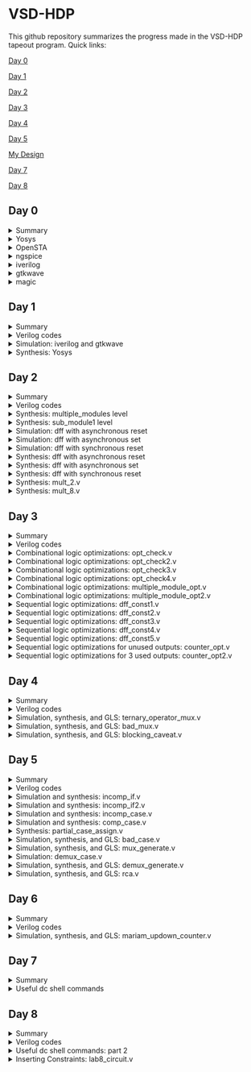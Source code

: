 
# VSD-HDP

This github repository summarizes the progress made in the VSD-HDP tapeout program. Quick links:

[Day 0](#day-0)

[Day 1](#day-1)

[Day 2](#day-2)

[Day 3](#day-3)

[Day 4](#day-4)

[Day 5](#day-5)

[My Design](#day-6)

[Day 7](#day-7)

[Day 8](#day-8)

## Day 0

<details>
 <summary> Summary </summary>
	
I installed the needed tools.

</details>	
	
 <details>
 <summary> Yosys </summary>


 I installed Yosys using the following commands:
```bash
git clone https://github.com/YosysHQ/yosys.git
cd yosys-master 
sudo apt install make 
sudo apt-get install build-essential clang bison flex \
    libreadline-dev gawk tcl-dev libffi-dev git \
    graphviz xdot pkg-config python3 libboost-system-dev \
    libboost-python-dev libboost-filesystem-dev zlib1g-dev
make 
sudo make install
```
Below is the screenshot showing sucessful installation:

<img width="642" alt="yosys-installation" src="https://user-images.githubusercontent.com/49097440/236971441-0680e294-0229-41a8-84b8-9a81c173f667.png">


Below is the screenshot showing sucessful launch:

<img width="568" alt="yosys" src="https://user-images.githubusercontent.com/49097440/236971495-4115ae24-e7e0-460a-81ce-86b5adcb4a15.png">

</details>
 <details>
 <summary> OpenSTA </summary>


 I installed and built OpenSTA (including the needed packages) using the following commands:
 ```bash
sudo apt-get install cmake clang gcctcl swig bison flex
git clone https://github.com/The-OpenROAD-Project/OpenSTA.git
cd OpenSTA
mkdir build
cd build
cmake ..
make
```
Below is the screenshot showing sucessful installation:

<img width="644" alt="OpenSTA-installation" src="https://user-images.githubusercontent.com/49097440/236971562-dfd752d0-d04d-47c2-abb9-753fecebe0de.png">


Below is the screenshot showing sucessful launch:

<img width="570" alt="OpenُSTA" src="https://user-images.githubusercontent.com/49097440/236971590-b2fac0d1-bfd1-43fb-a3d4-9fc2febeb414.png">

</details>
 <details>
 <summary> ngspice </summary>


 I downloaded the tarball from https://sourceforge.net/projects/ngspice/files/ to a local directory and unpacked it using the following commands:
 ```bash
tar -zxvf ngspice-37.tar.gz
cd ngspice-37
mkdir release
cd release
../configure  --with-x --with-readline=yes --disable-debug
make
sudo make install
 ```
Below is the screenshot showing sucessful installation:

<img width="641" alt="ngspice-installation" src="https://user-images.githubusercontent.com/49097440/236971614-fe6ebc3a-8ea2-4526-92b5-4b22747a0853.png">


Below is the screenshot showing sucessful launch:

<img width="573" alt="ngspice" src="https://user-images.githubusercontent.com/49097440/236971646-05bd8b13-6166-4fec-ae35-cd5ded8d4741.png">

</details>
 <details>
 <summary> iverilog </summary>


 I installed iverilog using the following command:
  ```bash
sudo apt-get install iverilog
 ```
 Below is the screenshot showing sucessful installation:

<img width="568" alt="iverilog-installation" src="https://user-images.githubusercontent.com/49097440/236971696-39580165-f629-4404-bef8-45ebfbedcdcd.png">


 Below is the screenshot showing sucessful launch:
 
 <img width="560" alt="iverilog" src="https://user-images.githubusercontent.com/49097440/236971782-a5ae1815-7ca0-4514-8b9c-6464b012b5c7.png">

</details>
 <details>
 <summary> gtkwave </summary>


 I installed gtkwave using the following command:
  ```bash
sudo apt-get install gtkwave
 ```
 Below is the screenshot showing sucessful installation:

<img width="568" alt="gtkwave-installation" src="https://user-images.githubusercontent.com/49097440/236971803-bae61afb-35d0-4548-84f8-a687f552500c.png">


Below is the screenshot showing sucessful launch:

<img width="572" alt="gtkwave" src="https://user-images.githubusercontent.com/49097440/236971818-0c6906c4-2839-4913-8d1e-fc173c5d9251.png">

</details>
 <details>
 <summary> magic </summary>


 I installed magic using the following commands:
  ```bash
sudo apt-get install m4
sudo apt-get install tcsh
sudo apt-get install csh
sudo apt-get install libx11-dev
sudo apt-get install tcl-dev tk-dev
sudo apt-get install libcairo2-dev
sudo apt-get install mesa-common-dev libglu1-mesa-dev
sudo apt-get install libncurses-dev
 ```
 Below is the screenshot showing sucessful installation:
 
 <img width="570" alt="magic-installation" src="https://user-images.githubusercontent.com/49097440/236971835-1479cd26-709f-4f1d-9fd2-a389727ad995.png">


Below is the screenshot showing sucessful launch:

<img width="635" alt="magic" src="https://user-images.githubusercontent.com/49097440/236971851-c1ac2fc1-8aa0-4f26-aa4a-ef053c7b47cb.png">
</details>

## Day 1

<details>
 <summary> Summary </summary>

This section shows how I simulated and synthesized a 2x1 mux using iverilog and yosys respectively. iverilog generates from the RTL design and its testbench a value changing dump file (vcd). gtkwave is the tool used to plot the simulation results of the design. Yosys is a tool which synthesizes RTL designs into a netlist. It is also used to test the synthesized netlist when we provide it with a testbench.

</details>	
	
<details>
 <summary> Verilog codes </summary>
The verilog codes of the 2x1 mux (good_mux.v) and its testbench (tb_good_mux.v) are taken from https://github.com/kunalg123/sky130RTLDesignAndSynthesisWorkshop.git

</details>

 <details>
 <summary> Simulation: iverilog and gtkwave </summary>
 
 I used the following commands to simulate and view the plots of the RTL design:
	
 ```bash
 iverilog <name verilog: good_mux.v> <name testbench: tb_good_mux.v>
 ./a.out
 gtkwave tb_good_mux.vcd
 ```
	
 Below is the screenshot of the gtkwave plots:
	
 <img width="639" alt="Screen Shot 2023-05-09 at 9 21 02 PM" src="https://github.com/mariamrakka/vsd-hdp/assets/49097440/2c757bfc-b8ca-41f0-b18d-e976dd02552c">

 </details>

<details>
 <summary> Synthesis: Yosys </summary>
	
 In the directory of the verilog files, I used the following commands to synthesize and view the synthesized deisgn:
	
 ```bash
yosys> read_liberty -lib <path to lib file>
yosys> read_verilog <path to verilog file>
yosys> synth -top <top_module_name>
yosys> abc -liberty <path to lib file>
yosys> show
 ```
 Below is the screenshot of the synthesized design:
	
	
 <img width="504" alt="Screen Shot 2023-05-09 at 9 56 15 PM" src="https://github.com/mariamrakka/vsd-hdp/assets/49097440/f67d773d-6cc0-435d-bb95-ce62be7e8525">

	
 I used the following commands to generate the netlist:
 ```bash
 yosys> write_verilog <file_name_netlist.v>
 yosys> write_verilog -noattr <file_name_netlist.v>
 ```
 
 Below is the screenshot of the generated netlist:
 
 <img width="636" alt="Screen Shot 2023-05-09 at 10 04 07 PM" src="https://github.com/mariamrakka/vsd-hdp/assets/49097440/57513c10-1c2f-4ae8-9a34-535d5f9d3e18">
 
 </details>
	
## Day 2

<details>
 <summary> Summary </summary>

I first synthesized a multiple module (made of two submodules) at the multiple module level (both in hierarchical and flattened forms) then at the submodule level. Synthesis at the submodule level is important for two reasons: 1-) when we have multiple instances of same module (we synthesize once and replicate this netlist multiple times and stitch together the replicas to get the multiple module netlist, and 2-) when we want to divide and conquer (in massive designs) so that the tool can generate a portion by portion of the overall netlist and then we can stitch together the netlist portions to get the multiple module netlist.
After that, I sumulated the different flop designs using iverilog and gtkwave, then synthesized the designs.
Finally, I synthesized 2 designs that were special; their synthesis used optimizations.

</details>	
	
<details>
 <summary> Verilog codes </summary>
The verilog codes of the multiple module (multiple_modules.v), the D-flipflop with asynchronous reset (dff_asyncres.v), the D-flipflop with asynchronous set (dff_async_set.v), the D-flipflop with synchronous reset (dff_syncres.v), their respective testbenches (tb_*), mult_2.v and mult_8.v are taken from https://github.com/kunalg123/sky130RTLDesignAndSynthesisWorkshop.git

</details>
	
<details>
 <summary> Synthesis: multiple_modules level </summary>
		
I used the following commands to synthesize and view the design of the hierarchical multiple module:
		
```bash		
yosys> read_liberty -lib <path to sky130_fd_sc_hd__tt_025C_1v80.lib>
yosys> read_verilog <name of verilog file: multiple_modules.v>
yosys> synth -top <name: multiple_modules>
yosys> abc -liberty <path to sky130_fd_sc_hd__tt_025C_1v80.lib>
yosys> show <name: multiple_modules>
yosys> write_verilog -noattr <name: multiple_modules_hier.v>
```
Below is the screenshot of the generated hierarchical design:
		
<img width="530" alt="hier" src="https://github.com/mariamrakka/vsd-hdp/assets/49097440/4844a043-c175-4de0-b1b7-e3e06a99017a">
	
Below is the screenshot of the generated hierarchical netlist:
		
<img width="645" alt="hiernetlist" src="https://github.com/mariamrakka/vsd-hdp/assets/49097440/bfc43804-7293-48e3-b588-cfadf39bda76">

I used the following additional commands to synthesize and view the design of the flattened multiple module:
		
```bash
yosys> flatten
yosys> write_verilog -noattr <name: multiple_modules_flat.v>
```	
Below is the screenshot of the generated flattened design:
		
<img width="574" alt="flatten" src="https://github.com/mariamrakka/vsd-hdp/assets/49097440/b5b4d527-fa39-46a3-9ae5-8c3b70ebae83">

Below is the screenshot of the generated flattened netlist:
		
<img width="645" alt="flattennetlist" src="https://github.com/mariamrakka/vsd-hdp/assets/49097440/461ed9dc-6c37-4c41-888a-f7c5e84b1442">

</details>
<details>
 <summary> Synthesis: sub_module1 level </summary>
		
I used the following commands to view the synthesized design of the submodule:
		
```bash		
yosys> read_liberty -lib <path to sky130_fd_sc_hd__tt_025C_1v80.lib>
yosys> read_verilog <name of verilog file: multiple_modules.v>
yosys> synth -top <name: sub_module1>
yosys> abc -liberty <path to sky130_fd_sc_hd__tt_025C_1v80.lib>
yosys> show <name: sub_module1>
```
	
Below is the screenshot of the generated design:
		
<img width="418" alt="synth_submodule1" src="https://github.com/mariamrakka/vsd-hdp/assets/49097440/2be34dc4-2bab-496e-8683-8d2bb1f90ed2">
		
</details>
<details>
<summary> Simulation: dff with asynchronous reset </summary>

I used the following commands to simulate the RTL design of the dff with asynchronous reset:
	
```bash	
iverilog <name verilog: dff_asyncres.v> <name testbench: tb_dff_asyncres.v>
./a.out
gtkwave <name vcd file: tb_dff_asyncres.vcd>
```	
	
Below is the screenshot of the simulation:
	
<img width="466" alt="asyncres" src="https://github.com/mariamrakka/vsd-hdp/assets/49097440/9ac7b0c9-a88f-459e-8b86-7613d645ef6a">
	
</details>
<details>
<summary> Simulation: dff with asynchronous set </summary>
I used the following commands to simulate the RTL design of the dff with asynchronous set:
	
```bash	
iverilog <name verilog: dff_async_set.v> <name testbench: tb_dff_async_set.v>
./a.out
gtkwave <name vcd file: tb_dff_async_set.vcd>
```
	
Below is the screenshot of the simulation:
	
<img width="489" alt="asyncset" src="https://github.com/mariamrakka/vsd-hdp/assets/49097440/ebfebce2-d568-48dc-ac00-5d66fe78ff5e">

</details>
<details>
<summary> Simulation: dff with synchronous reset </summary>
	
I used the following commands to simulate the RTL design of the dff with synchronous reset:
	
```bash	
iverilog <name verilog: dff_syncres.v> <name testbench: tb_dff_syncres.v>
./a.out
gtkwave <name vcd file: tb_dff_syncres.vcd>
```	
	
Below is the screenshot of the simulation:
	
<img width="476" alt="syncres" src="https://github.com/mariamrakka/vsd-hdp/assets/49097440/6d20f785-a07f-4eae-801d-f7dac19159b6">

</details>
<details>
 <summary> Synthesis: dff with asynchronous reset </summary>

I used the following commands to synthesize the design:
```bash
yosys> read_liberty -lib <path to sky130_fd_sc_hd__tt_025C_1v80.lib>
yosys> read_verilog <name of verilog file: dff_asyncres.v>
yosys> synth -top <name: dff_asyncres>
yosys> dfflibmap -liberty <path to sky130_fd_sc_hd__tt_025C_1v80.lib>
yosys> abc -liberty <path to sky130_fd_sc_hd__tt_025C_1v80.lib>
yosys> show <name: dff_asyncres>
```
Below is the screenshot of the synthesized design:
	
<img width="415" alt="asyncressynth" src="https://github.com/mariamrakka/vsd-hdp/assets/49097440/420f2db1-3c7c-44d8-98ed-be6e9ef6bc7e">
	
</details>
<details>
 <summary> Synthesis: dff with asynchronous set </summary>

I used the following commands to synthesize the design:
	
```bash
yosys> read_liberty -lib <path to sky130_fd_sc_hd__tt_025C_1v80.lib>
yosys> read_verilog <name of verilog file: dff_async_set.v>
yosys> synth -top <name: dff_async_set>
yosys> dfflibmap -liberty <path to sky130_fd_sc_hd__tt_025C_1v80.lib>
yosys> abc -liberty <path to sky130_fd_sc_hd__tt_025C_1v80.lib>
yosys> show <name: dff_async_set>
```
Below is the screenshot of the synthesized design:
	
<img width="415" alt="asyncsetsynth" src="https://github.com/mariamrakka/vsd-hdp/assets/49097440/bdb9efd8-3f3b-4048-81e0-7996107f5a31">
	
</details>
<details>
 <summary> Synthesis: dff with synchronous reset </summary>
	
I used the following commands to synthesize the design:
```bash
yosys> read_liberty -lib <path to sky130_fd_sc_hd__tt_025C_1v80.lib>
yosys> read_verilog <name of verilog file: dff_syncres.v>
yosys> synth -top <name: dff_syncres>
yosys> dfflibmap -liberty <path to sky130_fd_sc_hd__tt_025C_1v80.lib>
yosys> abc -liberty <path to sky130_fd_sc_hd__tt_025C_1v80.lib>
yosys> show <name: dff_syncres>
```
Below is the screenshot of the synthesized design:
	
<img width="418" alt="syncressynth" src="https://github.com/mariamrakka/vsd-hdp/assets/49097440/805a803c-c7d5-4049-9107-28852c15a4e7">

</details>
<details>
 <summary> Synthesis: mult_2.v </summary>
	
I used the following commands to synthesize and view the design:
	
```bash
yosys> read_liberty -lib <path to sky130_fd_sc_hd__tt_025C_1v80.lib>
yosys> read_verilog <name of verilog file: mult_2.v>
yosys> synth -top <name: mul2>
yosys> abc -liberty <path to sky130_fd_sc_hd__tt_025C_1v80.lib>
yosys> show <name: mul2>
yosys> write_verilog -noattr <name: mul2_net.v>
```
	
Below is the screenshot of the synthesized design, note that no hardware was used (no cells are synthesised) as multiplying a 3-bit input by a power of two is equivalent to shifting for output:
	
<img width="453" alt="mul2" src="https://github.com/mariamrakka/vsd-hdp/assets/49097440/63af05e1-945d-4a24-862c-f97fbcd45922">
	
Below is the screenshot of the netlist:
	
<img width="636" alt="mul2_net" src="https://github.com/mariamrakka/vsd-hdp/assets/49097440/cd6ffe25-388b-48d4-a133-20758c730e58">
	

</details>
<details>
 <summary> Synthesis: mult_8.v </summary>
	
I used the following commands to synthesize and view the design:
	
```bash
yosys> read_liberty -lib <path to sky130_fd_sc_hd__tt_025C_1v80.lib>
yosys> read_verilog <name of verilog file: mult_8.v>
yosys> synth -top <name: mult8>
yosys> abc -liberty <path to sky130_fd_sc_hd__tt_025C_1v80.lib>
yosys> show <name: mult8>
yosys> write_verilog -noattr <name: mult8_net.v>
```
	
Below is the screenshot of the synthesized design, note that no hardware was used (no cells are synthesised) as multiplying a 3-bit input (special case) by a nine is equivalent to replicating the input twice for output:
	
<img width="414" alt="mult8" src="https://github.com/mariamrakka/vsd-hdp/assets/49097440/ea3937da-6fe9-45b6-a90d-1af514d175ec">
	
Below is the screenshot of the netlist:
	
<img width="645" alt="mult8_net" src="https://github.com/mariamrakka/vsd-hdp/assets/49097440/9aec2099-3427-4b6f-9d6a-694f846d69bf">


</details>
	
## Day 3
	
<details>
 <summary> Summary </summary>

I have synthesized designs with optimizations. Combinational logic optimizations include 1-) constant propagation (when the combination is just propagating a constant) and 2-) boolean logic optimization (when boolean rules are used to simplify the expression). Sequential logic optimizations include 1-) sequential constant propagation (when constant is propagated with clock involved), 2-) state optimization (when unused states are optimized), 3-) retiming (when logic is split to decrease timing of the different logic portions and increase frequency), and 4-) sequential logic cloning (when physical aware synthesis is done to optimize the floop plan)

</details>	
	
<details>
 <summary> Verilog codes </summary>

The verilog codes used (opt_*, dff_const*, tb_dff_const*, and counter_opt*) are taken from https://github.com/kunalg123/sky130RTLDesignAndSynthesisWorkshop.git

</details>
	
<details>
 <summary> Combinational logic optimizations: opt_check.v </summary>
I used the below commands to view the synthesized design of opt_check.v with optimizations:
	
```bash
yosys> read_liberty -lib <path to sky130_fd_sc_hd__tt_025C_1v80.lib>
yosys> read_verilog <name of verilog file: opt_check.v>
yosys> synth -top <name: opt_check>
yosys> opt_clean -purge
yosys> abc -liberty <path to sky130_fd_sc_hd__tt_025C_1v80.lib>
yosys> show
```
	
Below is the screenshot of the obtained optimized design, as we can see a 2-input and gate is realized as was expected when optimizations are applied:
	
<img width="676" alt="opt_check" src="https://github.com/mariamrakka/vsd-hdp/assets/49097440/24e58532-806f-4ddb-bd6f-67496c516633">

</details>
	
<details>
 <summary> Combinational logic optimizations: opt_check2.v </summary>
	I used the below commands to view the synthesized design of opt_check2.v with optimizations:
	
```bash
yosys> read_liberty -lib <path to sky130_fd_sc_hd__tt_025C_1v80.lib>
yosys> read_verilog <name of verilog file: opt_check2.v>
yosys> synth -top <name: opt_check2>
yosys> opt_clean -purge
yosys> abc -liberty <path to sky130_fd_sc_hd__tt_025C_1v80.lib>
yosys> show
```
Below is the screenshot of the obtained optimized design, as we can see a 2-input or gate is realized as was expected when optimizations are applied:
	
<img width="676" alt="opt_check1" src="https://github.com/mariamrakka/vsd-hdp/assets/49097440/6b1f4bf7-3ade-4ce2-a3fd-f2698147c2ad">


</details>
	
<details>
 <summary> Combinational logic optimizations: opt_check3.v </summary>
	
I used the below commands to view the synthesized design of opt_check3.v with optimizations:
	
```bash
yosys> read_liberty -lib <path to sky130_fd_sc_hd__tt_025C_1v80.lib>
yosys> read_verilog <name of verilog file: opt_check3.v>
yosys> synth -top <name: opt_check3>
yosys> opt_clean -purge
yosys> abc -liberty <path to sky130_fd_sc_hd__tt_025C_1v80.lib>
yosys> show
```
	
Below is the screenshot of the obtained optimized design, as we can see a 3-input and gate is realized as was expected when optimizations are applied:
	
<img width="444" alt="opt_check3" src="https://github.com/mariamrakka/vsd-hdp/assets/49097440/ce988dc4-46a3-4506-a72a-244bc7c0b3a1">


</details>
	
<details>
 <summary> Combinational logic optimizations: opt_check4.v </summary>
	
I used the below commands to view the synthesized design of opt_check4.v with optimizations:
	
```bash
yosys> read_liberty -lib <path to sky130_fd_sc_hd__tt_025C_1v80.lib>
yosys> read_verilog <name of verilog file: opt_check4.v>
yosys> synth -top <name: opt_check4>
yosys> opt_clean -purge
yosys> abc -liberty <path to sky130_fd_sc_hd__tt_025C_1v80.lib>
yosys> show
```
	
Below is the screenshot of the obtained optimized design, as we can see a 2-input xnor gate is realized as was expected when optimizations are applied:
	
<img width="474" alt="opt_check4" src="https://github.com/mariamrakka/vsd-hdp/assets/49097440/9eef8e44-b195-4f3a-9e15-b016c4743074">


</details>
		
<details>
 <summary> Combinational logic optimizations: multiple_module_opt.v </summary>
	
I used the below commands to view the synthesized design of multiple_module_opt.v with optimizations:
	
```bash
yosys> read_liberty -lib <path to sky130_fd_sc_hd__tt_025C_1v80.lib>
yosys> read_verilog <name of verilog file: multiple_module_opt.v>
yosys> synth -top <name: multiple_module_opt>
yosys> flatten 
yosys> opt_clean -purge
yosys> abc -liberty <path to sky130_fd_sc_hd__tt_025C_1v80.lib>
yosys> show
```
	
Below is the screenshot of the obtained optimized design, as we can see 2 and gates and 1 or gate are realized as was expected when optimizations are applied:
	
<img width="419" alt="multiple_module_opt" src="https://github.com/mariamrakka/vsd-hdp/assets/49097440/5f730390-73fa-49a7-96a6-0d80a20d2547">



</details>
	
<details>
 <summary> Combinational logic optimizations: multiple_module_opt2.v </summary>
	
I used the below commands to view the synthesized design of multiple_module_opt2.v with optimizations:
	
```bash
yosys> read_liberty -lib <path to sky130_fd_sc_hd__tt_025C_1v80.lib>
yosys> read_verilog <name of verilog file: multiple_module_opt2.v>
yosys> synth -top <name: multiple_module_opt2>
yosys> flatten 
yosys> opt_clean -purge
yosys> abc -liberty <path to sky130_fd_sc_hd__tt_025C_1v80.lib>
yosys> show
```
	
Below is the screenshot of the obtained optimized design, as we can see no standard cells are realized as was expected when optimizations are applied:
	
<img width="421" alt="multiple_module_opt2" src="https://github.com/mariamrakka/vsd-hdp/assets/49097440/91e7701e-0982-4a89-bf6d-0a90c81c6fc0">



</details>
	
<details>
 <summary> Sequential logic optimizations: dff_const1.v </summary>
	
I used the below commands to simulate the design of dff_const1.v:
	
```bash
iverilog <name verilog: dff_const1.v> <name testbench: tb_dff_const1.v>
./a.out
gtkwave tb_dff_const1.vdc
```	

Below is the screenshot of the obtained simulation, a we can see even when reset is zero, Q waits for next rising edge of clock:
	
<img width="578" alt="dff_const1" src="https://github.com/mariamrakka/vsd-hdp/assets/49097440/8833cf95-1957-4cc6-8352-80f40e99364f">

	
I used the below commands to view the synthesized design of dff_const1.v with optimizations:
	
```bash
yosys> read_liberty -lib <path to sky130_fd_sc_hd__tt_025C_1v80.lib>
yosys> read_verilog <name of verilog file: dff_const1.v>
yosys> synth -top <name: dff_const1>
yosys> dfflibmap -liberty <path to sky130_fd_sc_hd__tt_025C_1v80.lib>
yosys> abc -liberty <path to sky130_fd_sc_hd__tt_025C_1v80.lib>
yosys> show
```
	
Below is the screenshot of the obtained optimized design:
	
<img width="506" alt="dff_const1_synth" src="https://github.com/mariamrakka/vsd-hdp/assets/49097440/1809d6c2-f10e-404c-bd4a-6d8de7157bfb">



</details>
	
<details>
 <summary> Sequential logic optimizations: dff_const2.v </summary>
	
I used the below commands to simulate the design of dff_const2.v:
	
```bash
iverilog <name verilog: dff_const2.v> <name testbench: tb_dff_const2.v>
./a.out
gtkwave tb_dff_const2.vdc
```	

Below is the screenshot of the obtained simulation, as we can see Q is one regardless of the value of reset and clock:
	
<img width="629" alt="dff_const2" src="https://github.com/mariamrakka/vsd-hdp/assets/49097440/ba0220c8-f045-425a-b8e6-9ea8031d45f6">

I used the below commands to view the synthesized design of dff_const2.v with optimizations:
	
```bash
yosys> read_liberty -lib <path to sky130_fd_sc_hd__tt_025C_1v80.lib>
yosys> read_verilog <name of verilog file: dff_const2.v>
yosys> synth -top <name: dff_const2>
yosys> dfflibmap -liberty <path to sky130_fd_sc_hd__tt_025C_1v80.lib>
yosys> abc -liberty <path to sky130_fd_sc_hd__tt_025C_1v80.lib>
yosys> show
```
	
Below is the screenshot of the obtained optimized design:
	
<img width="438" alt="dff_const2_synth" src="https://github.com/mariamrakka/vsd-hdp/assets/49097440/37d60203-d433-4e23-92fd-92b9d2d20334">


</details>

	
<details>
 <summary> Sequential logic optimizations: dff_const3.v </summary>
	
I used the below commands to simulate the design of dff_const3.v:
	
```bash
iverilog <name verilog: dff_const3.v> <name testbench: tb_dff_const3.v>
./a.out
gtkwave tb_dff_const3.vdc
```	

Below is the screenshot of the obtained simulation, as we can see Q does not follow Q1 immediately:
	
<img width="574" alt="dff_const3" src="https://github.com/mariamrakka/vsd-hdp/assets/49097440/95620b55-a454-428a-b0c7-b021f90c1b96">

I used the below commands to view the synthesized design of dff_const3.v:
	
```bash
yosys> read_liberty -lib <path to sky130_fd_sc_hd__tt_025C_1v80.lib>
yosys> read_verilog <name of verilog file: dff_const3.v>
yosys> synth -top <name: dff_const3>
yosys> dfflibmap -liberty <path to sky130_fd_sc_hd__tt_025C_1v80.lib>
yosys> abc -liberty <path to sky130_fd_sc_hd__tt_025C_1v80.lib>
yosys> show
```
	
Below is the screenshot of the obtained design, the 2 flipflops are retained and optimization could not remove any of them:

<img width="651" alt="dff_const3synth" src="https://github.com/mariamrakka/vsd-hdp/assets/49097440/0e5f3ab6-d7e7-410d-a007-e0da72123889">


</details>
	
<details>
 <summary> Sequential logic optimizations: dff_const4.v </summary>
	
I used the below commands to simulate the design of dff_const4.v:
	
```bash
iverilog <name verilog: dff_const4.v> <name testbench: tb_dff_const4.v>
./a.out
gtkwave tb_dff_const4.vdc
```	

Below is the screenshot of the obtained simulation, as we can see Q and Q1 are one regardless of clk and reset:

<img width="614" alt="dff_const4" src="https://github.com/mariamrakka/vsd-hdp/assets/49097440/e10cc842-c807-48c6-b491-b9022abace3d">
	
I used the below commands to view the synthesized design of dff_const4.v with optimizations:
	
```bash
yosys> read_liberty -lib <path to sky130_fd_sc_hd__tt_025C_1v80.lib>
yosys> read_verilog <name of verilog file: dff_const4.v>
yosys> synth -top <name: dff_const4>
yosys> dfflibmap -liberty <path to sky130_fd_sc_hd__tt_025C_1v80.lib>
yosys> abc -liberty <path to sky130_fd_sc_hd__tt_025C_1v80.lib>
yosys> show
```
	
Below is the screenshot of the obtained optimized design, and no hardware was used as expected:
	
<img width="424" alt="dff_const4_synth" src="https://github.com/mariamrakka/vsd-hdp/assets/49097440/b229eeee-ea9e-4058-ba1b-2688f440aadb">

</details>
	
<details>
 <summary> Sequential logic optimizations: dff_const5.v </summary>
	
I used the below commands to simulate the design of dff_const5.v:
	
```bash
iverilog <name verilog: dff_const5.v> <name testbench: tb_dff_const5.v>
./a.out
gtkwave tb_dff_const5.vdc
```	

Below is the screenshot of the obtained simulation, as we can see when reset is zero, Q1 becomes one on the next rising edge of clk, and Q follows Q1 on the next rising edge of clk:

<img width="604" alt="dff_const5" src="https://github.com/mariamrakka/vsd-hdp/assets/49097440/1e0d481a-ea0a-45dd-82fe-4d31ece6ea97">

	
I used the below commands to view the synthesized design of dff_const5.v with optimizations:
	
```bash
yosys> read_liberty -lib <path to sky130_fd_sc_hd__tt_025C_1v80.lib>
yosys> read_verilog <name of verilog file: dff_const5.v>
yosys> synth -top <name: dff_const5>
yosys> dfflibmap -liberty <path to sky130_fd_sc_hd__tt_025C_1v80.lib>
yosys> abc -liberty <path to sky130_fd_sc_hd__tt_025C_1v80.lib>
yosys> show
```
	
Below is the screenshot of the obtained optimized design, and the 2 flipflops are retained:
	
<img width="629" alt="dff_const5_synth" src="https://github.com/mariamrakka/vsd-hdp/assets/49097440/b4a8e84a-f1ad-4e2f-9120-199bd7424114">

</details>
	
<details>
 <summary> Sequential logic optimizations for unused outputs: counter_opt.v </summary>
	
I used the below commands to view the synthesized design of counter_opt.v with optimizations:
	
```bash
yosys> read_liberty -lib <path to sky130_fd_sc_hd__tt_025C_1v80.lib>
yosys> read_verilog <name of verilog file: counter_opt.v>
yosys> synth -top <name: counter_opt>
yosys> dfflibmap -liberty <path to sky130_fd_sc_hd__tt_025C_1v80.lib>
yosys> abc -liberty <path to sky130_fd_sc_hd__tt_025C_1v80.lib>
yosys> show
```
	
Below is the screenshot of the obtained optimized design, and the only used output (count[0]) is present and 1 flipflop is used:
	
<img width="684" alt="counter_opt" src="https://github.com/mariamrakka/vsd-hdp/assets/49097440/10549f0f-c8d0-4bc8-8069-e14d80770a53">
	
</details>
	
<details>
 <summary> Sequential logic optimizations for 3 used outputs: counter_opt2.v </summary>
	
I used the below commands to view the synthesized design of counter_opt2.v with optimizations:
	
```bash
yosys> read_liberty -lib <path to sky130_fd_sc_hd__tt_025C_1v80.lib>
yosys> read_verilog <name of verilog file: counter_opt2.v>
yosys> synth -top <name: counter_opt2>
yosys> dfflibmap -liberty <path to sky130_fd_sc_hd__tt_025C_1v80.lib>
yosys> abc -liberty <path to sky130_fd_sc_hd__tt_025C_1v80.lib>
yosys> show
```
	
Below is the screenshot of the obtained optimized design, and 3 flipflops are used in addition to the counting logic of all bits:
	
<img width="681" alt="counter_opt2" src="https://github.com/mariamrakka/vsd-hdp/assets/49097440/0d8a2613-cae2-4ab6-a8c1-a9bece64dce1">
	
</details>

## Day 4

<details>
 <summary> Summary </summary>

I have performed Gate Level Simulation (GLS). GLS is when the testbench is run with the netlist as design under test to ensure there are no synthesis and simulation mismatches, and it is important as it 1-) verifies the logical correctness of the post-synthesis design and 2-) ensures the timing of design is met. Synthesis and simulation mismatches can happen due to a lot of reasons including missing sensitivity list (some signal changes are not captured by the circuit because they are missing from the sensitivity list), blocking vs non-blocking assignments (inside an always block, "=" statements inside it are blocking meaning they are executed in order they are written, assignments (<=) on the other hand are non-blocking so they are executed in parallel => non-blocking should be used with sequential circuits. Note that the synthesis will yield same circuit with blocking and non-blockin; it will yield what would be obtained as if the statements where written in non-blocking format, so in case they weren't written as such a mismatch will occur with the simulation), and non-standard verilog coding.
	
</details>
	
<details>
 <summary> Verilog codes </summary>
The verilog codes (*_mux.v and blocking_caveat.v) are taken from https://github.com/kunalg123/sky130RTLDesignAndSynthesisWorkshop.git

</details>
	
<details>
 <summary> Simulation, synthesis, and GLS: ternary_operator_mux.v </summary>

I used the below commands to simulate the design of ternary_operator_mux.v:
	
```bash
iverilog <name verilog: ternary_operator_mux.v> <name testbench: tb_ternary_operator_mux.v>
./a.out
gtkwave tb_ternary_operator_mux.vdc
```	

Below is the screenshot of the obtained simulation, we can see that when sel is high y follows i1, and when sel is low y follows i0:

<img width="453" alt="ternary_operator_mux" src="https://github.com/mariamrakka/vsd-hdp/assets/49097440/625dda82-ef2d-413d-87cf-b04e384ad813">

I used the below commands to synthesize the design into a netlist and view the synthesized design of ternary_operator_mux.v:
	
```bash
yosys> read_liberty -lib <path to sky130_fd_sc_hd__tt_025C_1v80.lib>
yosys> read_verilog <name of verilog file: ternary_operator_mux.v>
yosys> synth -top <name: ternary_operator_mux>
yosys> abc -liberty <path to sky130_fd_sc_hd__tt_025C_1v80.lib>
yosys> write_verilog -noattr <name of netlist: ternary_operator_mux_net.v>
yosys> show
```
	
Below is the screenshot of the obtained design:

<img width="442" alt="ternary_operator_mux_synth" src="https://github.com/mariamrakka/vsd-hdp/assets/49097440/0972ae92-3793-40e3-ab39-8265f06788c0">

Below is the screenshot of the obtained netlist:
	
<img width="670" alt="mux_net" src="https://github.com/mariamrakka/vsd-hdp/assets/49097440/92d8ae38-6702-429e-a0ca-92a949f0c6b6">

I used the below commands to carry out GLS of ternary_operator_mux.v:
	
```bash
iverilog <path to verilog model: ../mylib/verilog_model/primitives.v> <path to sky130_fd_sc_hd__tt_025C_1v80.lib: ../lib/sky130_fd_sc_hd__tt_025C_1v80.lib> <name netlist: ternary_operator_mux_net.v> <name testbench: tb_ternary_operator_mux.v>
./a.out
gtkwave tb_ternary_operator_mux.vdc
```	
	
Below is the screenshot of the obtained simulation, and this matches with pre-synthesis simulation:
	
<img width="546" alt="gls_ternary" src="https://github.com/mariamrakka/vsd-hdp/assets/49097440/86ea7d0a-2cce-4fa0-adea-e4b0620ff37b">

	
</details>

<details>
 <summary> Simulation, synthesis, and GLS: bad_mux.v </summary>

I used the below commands to simulate the design of bad_mux.v:
	
```bash
iverilog <name verilog: bad_mux.v> <name testbench: tb_bad_mux.v>
./a.out
gtkwave tb_bad_mux.vdc
```	

Below is the screenshot of the obtained simulation, we can see that when inputs change, y is not evaluated which is wrong behavior:

<img width="577" alt="bad_mux" src="https://github.com/mariamrakka/vsd-hdp/assets/49097440/7175bd2a-5561-49e8-ac44-727a30f6f0d4">


I used the below commands to synthesize the design into a netlist and view the synthesized design of bad_mux.v:
	
```bash
yosys> read_liberty -lib <path to sky130_fd_sc_hd__tt_025C_1v80.lib>
yosys> read_verilog <name of verilog file: bad_mux.v>
yosys> synth -top <name: bad_mux>
yosys> abc -liberty <path to sky130_fd_sc_hd__tt_025C_1v80.lib>
yosys> write_verilog -noattr <name of netlist: bad_mux_net.v>
yosys> show
```
	
Below is the screenshot of the obtained design:

<img width="444" alt="bad_mux_synth" src="https://github.com/mariamrakka/vsd-hdp/assets/49097440/b0bdcc26-59a5-4fce-8bb2-98ed16dbfc9f">

	
Below is the screenshot of the obtained netlist:

<img width="681" alt="bad_mux_net" src="https://github.com/mariamrakka/vsd-hdp/assets/49097440/f38873d6-ec31-4f24-8b50-881c079fe5c7">
	
I used the below commands to carry out GLS of bad_mux.v:
	
```bash
iverilog <path to verilog model: ../mylib/verilog_model/primitives.v> <path to sky130_fd_sc_hd__tt_025C_1v80.lib: ../lib/sky130_fd_sc_hd__tt_025C_1v80.lib> <name netlist: bad_mux_net.v> <name testbench: tb_bad_mux.v>
./a.out
gtkwave tb_bad_mux.vdc
```	
	
Below is the screenshot of the obtained simulation, and this mismatches with pre-synthesis simulation:
	
<img width="572" alt="gls" src="https://github.com/mariamrakka/vsd-hdp/assets/49097440/2079af8e-a38a-4e68-bc8c-53b43886aeac">
	
</details>

<details>
 <summary> Simulation, synthesis, and GLS: blocking_caveat.v </summary>

I used the below commands to simulate the design of blocking_caveat.v:
	
```bash
iverilog <name verilog: blocking_caveat.v> <name testbench: tb_blocking_caveat.v>
./a.out
gtkwave tb_blocking_caveat.vdc
```	

Below is the screenshot of the obtained simulation, and as we can see d is seeing the precious values, and hence it is acting as if there was a flop in the circuit which is not the case (incorrect behavior):

<img width="599" alt="blocking_caveat" src="https://github.com/mariamrakka/vsd-hdp/assets/49097440/e0a96a0b-8dbd-40e9-af33-cce8eeb060b9">

I used the below commands to synthesize the design into a netlist and view the synthesized design of blocking_caveat.v:
	
```bash
yosys> read_liberty -lib <path to sky130_fd_sc_hd__tt_025C_1v80.lib>
yosys> read_verilog <name of verilog file: blocking_caveat.v>
yosys> synth -top <name: blocking_caveat>
yosys> abc -liberty <path to sky130_fd_sc_hd__tt_025C_1v80.lib>
yosys> write_verilog -noattr <name of netlist: blocking_caveat_net.v>
yosys> show
```
	
Below is the screenshot of the obtained design:

<img width="435" alt="blocking_caveat_synth" src="https://github.com/mariamrakka/vsd-hdp/assets/49097440/016610f4-1824-4bc8-858e-e8c4d5f1c053">
	
Below is the screenshot of the obtained netlist:

<img width="674" alt="blocking_caveat_net" src="https://github.com/mariamrakka/vsd-hdp/assets/49097440/29232088-b13e-42f3-a21a-08c843f1e92b">

I used the below commands to carry out GLS of blocking_caveat.v:
	
```bash
iverilog <path to verilog model: ../mylib/verilog_model/primitives.v> <path to verilog model: ../mylib/verilog_model/sky130_fd_sc_hd.v> <name netlist: blocking_caveat_net.v> <name testbench: tb_blocking_caveat.v>
./a.out
gtkwave tb_blocking_caveat.vdc
```	
	
Below is the screenshot of the obtained simulation, and this mismatches with pre-synthesis simulation due to blocking statement:
	
<img width="469" alt="blocking_conveat_gls" src="https://github.com/mariamrakka/vsd-hdp/assets/49097440/0094a4df-ef93-4a5a-8d78-38f27735b6c4">
	
</details>

## Day 5
	
<details>
 <summary> Summary </summary>

I have first learned about "if" and "case" statements which are used inside always blocks. "if" statements are used to convey priority logic (ony one portion can be executed), and the hardware will look like a series of muxes in hardware, but in "case" statements there is no inferred priotity (sequential execution can mean multiple portions can be executed) but also the hardware would be a series of muxes. Inferred latches can occur if there is an incomplete "if" statement (no else), in this case the hardware will have a latch storing a previous output value. This is bad coding example unless the latch is intended (like in case of a counter). Incomplete "case" can lead to inferred latches too, and to avoid that code the "case" with a default. Another caveat of "case" statements is partial assignments which also creates inferred latches, and to avoid that we should assign all the outputs in all the segments of the case. In "case" statements, one must be careful that portions should not be overlapping otherwise they could be executed due to the sequential non-prioritized execution of those statement.
Then I have learned about looping constructs: for loop (inside always block) and generate for loop (cannot be used inside always block). The for loop is used to evaluate expressions in blocking format (provides code efficiency as complexity of circuits increases) while the generate for loop is used to instantiate hardware (provides code efficiency when hardware instantiation increases in complexity). 
	
</details>

<details>
 <summary> Verilog codes </summary>	

The verilog codes (incomp*.v, *_case.v, *_generate.v, demux_case.v, and RCA.v) are taken from https://github.com/kunalg123/sky130RTLDesignAndSynthesisWorkshop.git
	
</details>
	
<details>
 <summary> Simulation and synthesis: incomp_if.v </summary>

I used the below commands to simulate the design of incomp_if.v:
	
```bash
iverilog <name verilog: incomp_if.v> <name testbench: tb_incomp_if.v>
./a.out
gtkwave tb_incomp_if.vdc
```	

Below is the screenshot of the obtained simulation, we can see that there is an inferred latch as output is latching to a constant value when select is not high:

<img width="524" alt="incomp_if" src="https://github.com/mariamrakka/vsd-hdp/assets/49097440/c64ba438-2358-431b-ad91-d187cb733fa7">


I used the below commands to view the synthesized design of incomp_if.v:
	
```bash
yosys> read_liberty -lib <path to sky130_fd_sc_hd__tt_025C_1v80.lib>
yosys> read_verilog <name of verilog file: incomp_if.v>
yosys> synth -top <name: incomp_if>
yosys> abc -liberty <path to sky130_fd_sc_hd__tt_025C_1v80.lib>
yosys> show
```
	
Below is the screenshot of the obtained design, and a latch is seen as was expected:

<img width="401" alt="incomp_if_synth" src="https://github.com/mariamrakka/vsd-hdp/assets/49097440/71763ef1-3ec8-437a-a369-967b6d1bfa4f">

</details>
	
<details>
 <summary> Simulation and synthesis: incomp_if2.v </summary>

I used the below commands to simulate the design of incomp_if2.v:
	
```bash
iverilog <name verilog: incomp_if2.v> <name testbench: tb_incomp_if2.v>
./a.out
gtkwave tb_incomp_if2.vdc
```	

Below is the screenshot of the obtained simulation, we can see that the output latches a constant value when i0 and i2 are zero:

<img width="500" alt="incomp_if2" src="https://github.com/mariamrakka/vsd-hdp/assets/49097440/144a4706-ff21-4363-b25f-6662b1339242">


I used the below commands to view the synthesized design of incomp_if2.v:
	
```bash
yosys> read_liberty -lib <path to sky130_fd_sc_hd__tt_025C_1v80.lib>
yosys> read_verilog <name of verilog file: incomp_if2.v>
yosys> synth -top <name: incomp_if2>
yosys> abc -liberty <path to sky130_fd_sc_hd__tt_025C_1v80.lib>
yosys> show
```
	
Below is the screenshot of the obtained design, and we can see a latch as was expected:

<img width="402" alt="incomp_if2_synth" src="https://github.com/mariamrakka/vsd-hdp/assets/49097440/6a881ff9-3d8b-462a-832b-642f123a1855">

</details>

<details>
 <summary> Simulation and synthesis: incomp_case.v </summary>

I used the below commands to simulate the design of incomp_case.v:
	
```bash
iverilog <name verilog: incomp_case.v> <name testbench: tb_incomp_case.v>
./a.out
gtkwave tb_incomp_case.vdc
```	

Below is the screenshot of the obtained simulation, we can see that the output latches a constant value when select has a vlaue of 2 or 3 (when sel[1] is 1):

<img width="453" alt="incomp_case" src="https://github.com/mariamrakka/vsd-hdp/assets/49097440/5d106ee8-07ac-4eab-9803-721d0ba0a0ae">


I used the below commands to view the synthesized design of incomp_case.v:
	
```bash
yosys> read_liberty -lib <path to sky130_fd_sc_hd__tt_025C_1v80.lib>
yosys> read_verilog <name of verilog file: incomp_case.v>
yosys> synth -top <name: incomp_case>
yosys> abc -liberty <path to sky130_fd_sc_hd__tt_025C_1v80.lib>
yosys> show
```
	
Below is the screenshot of the obtained design, and we can see a latch as was expected:
	
<img width="623" alt="incomp_case_synth" src="https://github.com/mariamrakka/vsd-hdp/assets/49097440/5279b522-f996-4ce6-8d73-a1a6354b9a3e">

</details>

<details>
 <summary> Simulation and synthesis: comp_case.v </summary>

I used the below commands to simulate the design of comp_case.v:
	
```bash
iverilog <name verilog: comp_case.v> <name testbench: tb_comp_case.v>
./a.out
gtkwave tb_comp_case.vdc
```	

Below is the screenshot of the obtained simulation, we can see that the output follows i2 when select has a value of 2 or 3 (when sel[1] is 1):

<img width="639" alt="comp_case" src="https://github.com/mariamrakka/vsd-hdp/assets/49097440/2d3f3a7e-9795-4a85-b6ab-9d849b2e720b">

I used the below commands to view the synthesized design of comp_case.v:
	
```bash
yosys> read_liberty -lib <path to sky130_fd_sc_hd__tt_025C_1v80.lib>
yosys> read_verilog <name of verilog file: comp_case.v>
yosys> synth -top <name: comp_case>
yosys> abc -liberty <path to sky130_fd_sc_hd__tt_025C_1v80.lib>
yosys> show
```
	
Below is the screenshot of the obtained design, and we do not see a latch as was expected:
	
<img width="593" alt="comp_case_synth" src="https://github.com/mariamrakka/vsd-hdp/assets/49097440/fc321697-44b0-48ed-8988-326f7dcfdbc7">

</details>
	
<details>
 <summary> Synthesis: partial_case_assign.v </summary>

I used the below commands to view the synthesized design of partial_case_assign.v:
	
```bash
yosys> read_liberty -lib <path to sky130_fd_sc_hd__tt_025C_1v80.lib>
yosys> read_verilog <name of verilog file: partial_case_assign.v>
yosys> synth -top <name: partial_case_assign>
yosys> abc -liberty <path to sky130_fd_sc_hd__tt_025C_1v80.lib>
yosys> show
```
	
Below is the screenshot of the obtained design, and we see one latch for x output as was expected, and the boolean expressions of x and y that were expected are also inferred by the design obtained:
	
<img width="569" alt="partial_case_assign" src="https://github.com/mariamrakka/vsd-hdp/assets/49097440/6be0228a-1611-4144-98aa-0e09724639fa">

</details>

<details>
 <summary> Simulation, synthesis, and GLS: bad_case.v </summary>

I used the below commands to simulate the design of bad_case.v:
	
```bash
iverilog <name verilog: bad_case.v> <name testbench: tb_bad_case.v>
./a.out
gtkwave tb_bad_case.vdc
```	

Below is the screenshot of the obtained simulation, we can see that when sel is "11", the simulator is getting confused and output y is taking a constant "1" value:
	
<img width="635" alt="bad_case" src="https://github.com/mariamrakka/vsd-hdp/assets/49097440/4af4ae42-39ea-4412-9cad-ad63d5c69920">

I used the below commands to synthesize and view the synthesized design of bad_case.v:
	
```bash
yosys> read_liberty -lib <path to sky130_fd_sc_hd__tt_025C_1v80.lib>
yosys> read_verilog <name of verilog file: bad_case.v>
yosys> synth -top <name: bad_case>
yosys> abc -liberty <path to sky130_fd_sc_hd__tt_025C_1v80.lib>
yosys> write_verilog -noattr bad_case_net.v
yosys> show
```
	
Below is the screenshot of the obtained design, and there is no inferred latch:
	
<img width="417" alt="bad_case_synth" src="https://github.com/mariamrakka/vsd-hdp/assets/49097440/ce2801e6-6848-420a-a647-741e362343ea">
	
I used the below commands to carry out GLS of bad_case.v:
	
```bash
iverilog <path to verilog model: ../mylib/verilog_model/primitives.v> <path to verilog model: ../mylib/verilog_model/sky130_fd_sc_hd.v> <name netlist: bad_case_net.v> <name testbench: tb_bad_case.v>
./a.out
gtkwave tb_bad_case.vdc
```	
	
Below is the screenshot of the obtained simulation, and this mismatches with pre-synthesis simulation. When sel is "11", y takes value of i3 and no latching happens here:
	
<img width="635" alt="gls_bad_case" src="https://github.com/mariamrakka/vsd-hdp/assets/49097440/33125774-e5bb-4649-8614-1d04bc6926d2">

</details>

<details>
 <summary> Simulation, synthesis, and GLS: mux_generate.v </summary>

I used the below commands to simulate the design of mux_generate.v:
	
```bash
iverilog <name verilog: mux_generate.v> <name testbench: tb_mux_generate.v>
./a.out
gtkwave tb_mux_generate.vdc
```	

Below is the screenshot of the obtained simulation, we can see it's a 4:1 mux functionality:
	
<img width="637" alt="mux_generate" src="https://github.com/mariamrakka/vsd-hdp/assets/49097440/68db59a3-f58b-42cd-a6e7-55775213a6ac">

I used the below commands to synthesize and view the synthesized design of mux_generate.v:
	
```bash
yosys> read_liberty -lib <path to sky130_fd_sc_hd__tt_025C_1v80.lib>
yosys> read_verilog <name of verilog file: mux_generate.v>
yosys> synth -top <name: mux_generate>
yosys> abc -liberty <path to sky130_fd_sc_hd__tt_025C_1v80.lib>
yosys> write_verilog -noattr mux_generate_net.v
yosys> show
```
	
Below is the screenshot of the obtained design, and it is a 4:1 mux:
	

<img width="477" alt="mux_generate" src="https://github.com/mariamrakka/vsd-hdp/assets/49097440/7088fd71-6d8c-4ca1-b7dd-de5aff78fa12">

I used the below commands to carry out GLS of mux_generate.v:
	
```bash
iverilog <path to verilog model: ../mylib/verilog_model/primitives.v> <path to verilog model: ../mylib/verilog_model/sky130_fd_sc_hd.v> <name netlist: mux_generate_net.v> <name testbench: tb_mux_generate.v>
./a.out
gtkwave tb_mux_generate.vdc
```	
	
Below is the screenshot of the obtained simulation, and this matches with pre-synthesis simulation:

<img width="635" alt="mux_generate_gls" src="https://github.com/mariamrakka/vsd-hdp/assets/49097440/c18f62ac-7ddd-4c93-874a-fc02755a236c">

</details>
	
<details>
 <summary> Simulation: demux_case.v </summary>

I used the below commands to simulate the design of demux_case.v:
	
```bash
iverilog <name verilog: demux_case.v> <name testbench: tb_demux_case.v>
./a.out
gtkwave tb_demux_case.vdc
```	

Below is the screenshot of the obtained simulation, we can see it's a 1:8 demux functionality:
	
<img width="640" alt="demux_case" src="https://github.com/mariamrakka/vsd-hdp/assets/49097440/5270c179-191c-4691-ae64-f9dc75c1921e">


</details>
	
<details>
 <summary> Simulation, synthesis, and GLS: demux_generate.v </summary>

I used the below commands to simulate the design of demux_generate.v:
	
```bash
iverilog <name verilog: demux_generate.v> <name testbench: tb_demux_generate.v>
./a.out
gtkwave tb_demux_generate.vdc
```	

Below is the screenshot of the obtained simulation, we can see it's a 1:8 demux functionality (same as demux_case.v):
	
<img width="612" alt="demux_generate" src="https://github.com/mariamrakka/vsd-hdp/assets/49097440/f85b43b6-c2fd-431f-a020-c666dba1d948">


I used the below commands to synthesize and view the synthesized design of demux_generate.v:
	
```bash
yosys> read_liberty -lib <path to sky130_fd_sc_hd__tt_025C_1v80.lib>
yosys> read_verilog <name of verilog file: demux_generate.v>
yosys> synth -top <name: demux_generate>
yosys> abc -liberty <path to sky130_fd_sc_hd__tt_025C_1v80.lib>
yosys> write_verilog -noattr demux_generate_net.v
yosys> show
```
	
Below is the screenshot of the obtained design, and it is a 1:8 demux:
	
<img width="530" alt="demux_gnerate_synth" src="https://github.com/mariamrakka/vsd-hdp/assets/49097440/c4cf0c7e-ea2d-4274-b92c-a29501922479">


I used the below commands to carry out GLS of demux_generate.v:
	
```bash
iverilog <path to verilog model: ../mylib/verilog_model/primitives.v> <path to verilog model: ../mylib/verilog_model/sky130_fd_sc_hd.v> <name netlist: demux_generate_net.v> <name testbench: tb_demux_generate.v>
./a.out
gtkwave tb_demux_generate.vdc
```	
	
Below is the screenshot of the obtained simulation, and this matches with pre-synthesis simulation:

<img width="489" alt="Screen Shot 2023-05-15 at 8 09 26 PM" src="https://github.com/mariamrakka/vsd-hdp/assets/49097440/5529ad20-c7d1-43b5-b6ca-a85e2f41ec33">


</details>
	
<details>
 <summary> Simulation, synthesis, and GLS: rca.v </summary>

I used the below commands to simulate the design of rca.v:
	
```bash
iverilog <name verilog: rca.v> <name verilog: fa.v> <name testbench: tb_rca.v>
./a.out
gtkwave tb_rca.vdc
```	

Below is the screenshot of the obtained simulation, we can see it's an 8-bit RCA functionality:
	
<img width="491" alt="rca" src="https://github.com/mariamrakka/vsd-hdp/assets/49097440/24818b94-0b13-4af9-a863-143ee0f0057e">

I used the below commands to synthesize and view the synthesized design of rca.v:
	
```bash
yosys> read_liberty -lib <path to sky130_fd_sc_hd__tt_025C_1v80.lib>
yosys> read_verilog <name of verilog file: rca.v>
yosys> read_verilog <name of verilog file: fa.v>
yosys> synth -top <name: rca>
yosys> abc -liberty <path to sky130_fd_sc_hd__tt_025C_1v80.lib>
yosys> write_verilog -noattr rca_net.v
yosys> show
```
	
Below is the screenshot of the obtained design, and it is an 8-bit RCA:

<img width="543" alt="rca_synth" src="https://github.com/mariamrakka/vsd-hdp/assets/49097440/106a4de4-23a4-49c1-b60f-d7275028d9c8">

I used the below commands to carry out GLS of rca.v:
	
```bash
iverilog <path to verilog model: ../mylib/verilog_model/primitives.v> <path to verilog model: ../mylib/verilog_model/sky130_fd_sc_hd.v> <name netlist: rca_net.v> <name testbench: tb_rca.v>
./a.out
gtkwave tb_rca.vdc
```	
	
Below is the screenshot of the obtained simulation, and this matches with pre-synthesis simulation:

<img width="554" alt="rca_gls" src="https://github.com/mariamrakka/vsd-hdp/assets/49097440/7236dd1d-81d5-4248-9863-f147ee0b46c8">

</details>
	
## Day 6
	
<details>
 <summary> Summary </summary>
	
I chose a 4-bit updown counter in order to practice the flow I learned in the first training module (days 1-5). The updown counter counts either up or down.

</details>	
	
<details>
 <summary> Verilog codes </summary>	

The original verilog code and its associated testbench of the updown counter can be found on https://www.fpga4student.com/2017/03/verilog-code-for-counter-with-testbench.html
	
I have modified the testbench (named tb_mariam_updown_counter) in order to dump the vcd file and I changed when some signals change values too. Note that I have also renamed the verilog module as mariam_updown_counter. The modified testbench can be found below:
	
```bash
// FPGA projects using Verilog/ VHDL
// fpga4student.com: FPGA projects, Verilog projects, VHDL projects
// Verilog code for up-down counter with testbench
// Testbench Verilog code for up-down counter
// modified by Mariam Rakka
`timescale 1ns / 1ps
module tb_mariam_updown_counter;
	reg clk, reset,up_down;
	wire [3:0] counter;
	mariam_updown_counter uut(.clk(clk), .reset(reset), .up_down(up_down), .counter(counter));

	initial begin 
	$dumpfile("tb_mariam_updown_counter.vcd");
	$dumpvars(0,tb_mariam_updown_counter);
	clk=0;
	reset=1;
	up_down=0; #20;
	reset=0; #200;
	up_down=1; #220;
	#300 $finish;
	end

always #5 clk=~clk;
endmodule 
```
	
</details>

<details>
 <summary> Simulation, synthesis, and GLS: mariam_updown_counter.v </summary>

I used the below commands to simulate the design of mariam_updown_counter.v:
	
```bash
iverilog <name verilog: mariam_updown_counter.v> <name testbench: tb_mariam_updown_counter.v>
./a.out
gtkwave tb_mariam_updown_counter.vdc
```	

Below is the screenshot of the obtained simulation, we can see that when reset is high, counter is 0. Otherwise when reset is low, if updown is low, counter counts up by a value of 1 (until 15 in decimal is reached as 15 is 1111 in binary and this is the highest value of our 4-bit counter, after which, counter counts up again starting from 0) on positive edges of the clock, but if updown is high, counter counts down by a value of 1 (until 0 in decimal is reached as 0 is 0000 in binary and this is the lowest value of our 4-bit counter, after which, counter counts down again starting from 15) on positive edges of the clock:
	
<img width="634" alt="mydesign" src="https://github.com/mariamrakka/vsd-hdp/assets/49097440/7e97c3ef-2e07-41e2-bc7d-b8d6ed2bdd24">

	
I used the below commands to synthesize and view the synthesized design of mariam_updown_counter.v:
	
```bash
yosys> read_liberty -lib <path to sky130_fd_sc_hd__tt_025C_1v80.lib>
yosys> read_verilog <name of verilog file: mariam_updown_counter.v>
yosys> synth -top <name: mariam_updown_counter>
yosys> abc -liberty <path to sky130_fd_sc_hd__tt_025C_1v80.lib>
yosys> write_verilog -noattr mariam_updown_counter_net.v
yosys> show
```
	
Below is the screenshot of the obtained design:
	
<img width="1461" alt="mydesign_synth" src="https://github.com/mariamrakka/vsd-hdp/assets/49097440/3485bcef-e87c-41de-ae5c-77b4b0e713bd">
	
I used the below commands to carry out GLS of mariam_updown_counter.v:
	
```bash
iverilog <path to verilog model: ../mylib/verilog_model/primitives.v> <path to verilog model: ../mylib/verilog_model/sky130_fd_sc_hd.v> <name netlist: mariam_updown_counter_net.v> <name testbench: tb_mariam_updown_counter.v>
./a.out
gtkwave tb_mariam_updown_counter.vdc
```	
	
Below is the screenshot of the obtained simulation, and this matches with pre-synthesis simulation:
	
<img width="575" alt="mydesign_gls" src="https://github.com/mariamrakka/vsd-hdp/assets/49097440/f42b6269-b810-4b34-8111-7e1d38475fdf">

Below is the code of the generated netlist:

```bash
/* Generated by Yosys 0.27+22 (git sha1 0f5e7c244, x86_64-conda-linux-gnu-cc 11.2.0 -fvisibility-inlines-hidden -fmessage-length=0 -march=nocona -mtune=haswell -ftree-vectorize -fPIC -fstack-protector-strong -fno-plt -O2 -ffunction-sections -fdebug-prefix-map=/root/conda-eda/conda-eda/workdir/conda-env/conda-bld/yosys_1680770278298/work=/usr/local/src/conda/yosys-0.27_29_g0f5e7c244 -fdebug-prefix-map=/usr/bin/miniconda3=/usr/local/src/conda-prefix -fPIC -Os -fno-merge-constants) */
	
module mariam_updown_counter(clk, reset, up_down, counter);
  wire _00_;
  wire _01_;
  wire _02_;
  wire _03_;
  wire _04_;
  wire _05_;
  wire _06_;
  wire _07_;
  wire _08_;
  wire _09_;
  wire _10_;
  wire _11_;
  wire _12_;
  wire _13_;
  wire _14_;
  wire _15_;
  wire _16_;
  wire _17_;
  wire _18_;
  wire _19_;
  wire _20_;
  wire _21_;
  wire _22_;
  wire _23_;
  wire [3:0] _24_;
  input clk;
  wire clk;
  output [3:0] counter;
  wire [3:0] counter;
  reg [3:0] counter_up_down;
  input reset;
  wire reset;
  input up_down;
  wire up_down;
  sky130_fd_sc_hd__clkinv_1 _25_ (
    .A(_13_),
    .Y(_09_)
  );
  sky130_fd_sc_hd__clkinv_1 _26_ (
    .A(_23_),
    .Y(_17_)
  );
  sky130_fd_sc_hd__xor2_1 _27_ (
    .A(_23_),
    .B(_14_),
    .X(_18_)
  );
  sky130_fd_sc_hd__xnor2_1 _28_ (
    .A(_09_),
    .B(_18_),
    .Y(_10_)
  );
  sky130_fd_sc_hd__maj3_1 _29_ (
    .A(_13_),
    .B(_23_),
    .C(_14_),
    .X(_19_)
  );
  sky130_fd_sc_hd__xnor2_1 _30_ (
    .A(_23_),
    .B(_15_),
    .Y(_20_)
  );
  sky130_fd_sc_hd__xnor2_1 _31_ (
    .A(_19_),
    .B(_20_),
    .Y(_11_)
  );
  sky130_fd_sc_hd__nand4b_1 _32_ (
    .A_N(_23_),
    .B(_14_),
    .C(_15_),
    .D(_13_),
    .Y(_21_)
  );
  sky130_fd_sc_hd__o31a_1 _33_ (
    .A1(_17_),
    .A2(_15_),
    .A3(_19_),
    .B1(_21_),
    .X(_22_)
  );
  sky130_fd_sc_hd__xnor2_1 _34_ (
    .A(_16_),
    .B(_22_),
    .Y(_12_)
  );
  always @(posedge clk, posedge reset)
    if (reset) counter_up_down[0] <= 1'h0;
    else counter_up_down[0] <= _24_[0];
  always @(posedge clk, posedge reset)
    if (reset) counter_up_down[1] <= 1'h0;
    else counter_up_down[1] <= _24_[1];
  always @(posedge clk, posedge reset)
    if (reset) counter_up_down[2] <= 1'h0;
    else counter_up_down[2] <= _24_[2];
  always @(posedge clk, posedge reset)
    if (reset) counter_up_down[3] <= 1'h0;
    else counter_up_down[3] <= _24_[3];
  assign counter = counter_up_down;
  assign _13_ = counter_up_down[0];
  assign _24_[0] = _09_;
  assign _23_ = up_down;
  assign _14_ = counter_up_down[1];
  assign _24_[1] = _10_;
  assign _15_ = counter_up_down[2];
  assign _24_[2] = _11_;
  assign _16_ = counter_up_down[3];
  assign _24_[3] = _12_;
endmodule
```
	
</details>
	
## Day 7
	
<details>
 <summary> Summary </summary>
I have learned about Static Timing Analysis (STA). First, it is important to note that min delay (Thold<=Tcq_inflop+Tcomb) and max delay (Tclk>= Tcq_inflop+Tcomb+Tsetup_captureflop) are two sides of the same coin: if there was no min delay we could have met any max delay requirement by pushing the clock. But when we push the clock we interfere with the time of the "capture" flop. Delay is a function of inflow of current (i.e. input transition): if there is fast current sourcing, we will get less delay (fast-rise). Delay is also a function of load capacitance. The timing arcs in combinational cells consist the delay information from every input pin to every outp-ut pin it can control. The timing arcs in a sequantial cell consist of delay from clock to Q for D flipflop or of delay from clock to Q and that from D to Q in case of a D latch. In both cases, timing arcs in a sequential cell also consist of setup/hold delays from clock to D. Note that setup/hold are around the sampling. Below is a picture noting the timing arcs in the sequential case.
	
<img width="653" alt="sta_note" src="https://github.com/mariamrakka/vsd-hdp/assets/49097440/a6992e61-eab3-472b-a94d-8571e87cabac">

Timing paths have start points (input ports or/and clock pins of registers) and end points (output ports or/and D pin of DFF/DLAT). Tming paths always start at one start point and end at one end point: clock to D timing paths are the register-register timing paths, clock to output and input to D timing paths are IO timing paths, input to output timing paths are indesirable to have in designs. A critical path is that which decides or limits the clock frequency because it has the most delay incurred. If I reduce the delay in the critical path, I can increase the freq (fclk=1/Tclk, where Tclk>= Tcq+Tcomb+Tsetup). It is Tclk that decides Tcomb and not vice versa. That is why we need the constraints, 1-) I set the clock period and my synthesis tool will work to optimize the register-register time paths (by choosing what cells to connect in combinational logic part) to meet that constraint (Tcq and Tsetup are picked up from .lib) => register-register timing paths are constraints by clock. 2-) I need to contstraint the input delay in order to have synchronous paths (from external registers to internal registers) working on the same clock => input-register timing paths are constrained by the input external delay and clock. 3-) I have to constraint the output delay as to have synchronous paths (from internal registers to external registers) working on the same clock => register-output timing paths are constrained by the output external delay and clock. Note that register-output and input-register timing paths are collectively the IO timing paths (delay associated to them is called IO delay modeling). IO pathes also need to be constrained for max delay (setup) and min delay (hold).

From input side perspective: Tclk=Tinp-ext+Tint where Tint=Tinputlogic+Tsetup, here external delay is accounted for, but the input signals are not ideal, the transitions (non-zero rise time) will lead Tinputlogic to increase hence violating the setup time => need to model those input transitions by adding constraints => Input-register time paths are constrained by input external delay, clock, and input transitions.
	
From output side perspective: Tclk=Tint+Topext where Tint=Tcq+Toplogic and Topext includes Tsetup, here external delay accounted for, but output load is not and this might lead to setup violations => need to model output load (from specs) by adding constraints. Register-input time paths are constrained by output external delay, clock, and output load.
	
Rule of thumb: The Tclk is 70% for external delay and 30% internal delay. The synthesis tools infer the cell delay numbers from the .lib file.
	
Some .lib file terminologies: 
	
1-) max capacitance limit: determines the maximum loading capacitance, beyond which the tool should break out the circuit and add buffers.
	
2-) delay model lookup table: delay = f(input transition+output load), so for every cell there is a table that has the delay values corresponding to a pair of input transition value (index_2) and output load value (index_1). Numbers not in table are interpolated.
	
3-) _and2_2 is wider, faster and has more area than _and2_0
		
4-) unateness: positive unateness is when the input rises (one pin), the output either does not change or it also rises (true for AND, OR). Negative unateness is when the input rises (one pin), the output either does not change or it falls (true for NOT, NAND, NOR). XOR is non-unate as input rise in one pin can cause either rise or fall in output. In D fliflop, with respect to clock, Q has no unateness, but with respect to  => This information is used by the tool to propagate the signal. 
	
5-) timing_type: combinational or falling_edge/rising_edge conveys combinatioal or sequential logic respectively. setup_falling and setup_rising indicate that the setup time is measured at the falling and rising edge respectively. 
	
	
</details>
	
<details>
 <summary> Useful dc shell commands </summary>	
	
In order to show the library name, the file name, and the path, use the following command:
	
```bash
list_lib
```	
	
In order to list the library cells of name containing "and" (this includes nand) one by one, use the following commands:
	
```bash
foreach_in_collection <looping variable: my_lib_cell> [get_lib_cells */*and] {
set <another variable: my_lib_cell_name [get_object_name $my_lib_cell];
echo $my_lib_cell_name; 
}
```

In order to view pins of a library, display direction (this is the attribute we are querying, when =2 it means pin is output) of all pins we use the following commands:
	
```bash
get_lib_pins <path/librarycellnamefromprevcommand/*> 
foreach_in_collection <variable name: my_pins> [get_lib_pins <path/librarycellnamefromprevcommand/*>] {
set <another variable: my_pin_name [get_object_name $my_pins];
set <another variable: pin_dir> [get_lib_attribute $my_pin_name <attribute name:direction>];
echo $my_pin_name $pin_dir;
}
```
	
In order to select a pin (output) and view its functionality and area, then view the capacitance of a certain pin, check whether it is a clock pin or not, use the following commands:

```bash
get_lib_attribute <nameoflibpinfromprevcommands> function
get_lib_attribute <nameofcellfromprevcommands> area
get_lib_attribute <nameoflibpinfromprevcommands> capacitance
get_lib_attribute <nameoflibpinfromprevcommands> clock
```

In order to find output pin and its functionality for each cell in a list, write a script (my_script.tcl, shown below), then source it:
	
```bash
set <variable name: my_list> [list <path/librarycellnamefromprevcommand \
path/librarycellnamefromprevcommand\
path/librarycellnamefromprevcommand ]
foreach <variable name: my_cell> $my_list {
	foreach_in_collection <variable name: my_lib_pin> [get_lib_pins $(my_cell)/*] {
		set <variable name: my_lib_pin_name> [get_object_name $my_lib_pin];
		set <variable name: a> [get_lib_attribute $my_lib_pin_name direction];
		if { $a > 1 } {
			set <variable name: fn> [get_lib_attribute $my_lib_pin_name function];
			echo $my_lib_pin_name $a $fn;
		}
	}
```

In order to find out all cells in library that are sequential, use the following command:

```bash
get_lib_cells */* -filter "is_sequential == true"
```

In order to write all available attributes that can be used to do queries to a file, use the following command:
	
```bash
list_attributes -app > <name: a>
```
	
</details>
	

## Day 8
	
<details>
 <summary> Summary </summary>
	
I learned about advanced constraints. There is a delay in routing the clock which is not seen by the synthesis too due to the below ASIC flow, where clock routing is done post synthesis in the Clock Tree Synthesis (CTS) step shown below:
	
<img width="717" alt="sta_note" src="https://github.com/mariamrakka/vsd-hdp/assets/49097440/0203b6cd-8363-49a6-a6bc-8fc100bb6f7b">
	
The clock generation happens through aan osillator, PLL, or external clock source. All these sources have inherent varitions in the clock period due to stochastic effects, so a practical clock has a non-zero rise time and there is also gitter (capture edge of clock doesn't come exactly where it is expected and hence capture window is reduced). In a practical clock network, all flops may not see the clock edge at the same instance, this is known as clock skew => These delays should be considered by the sythesis through constraints.
	
Clock modeling should take into consideration the latency of source (time taken by source to generate the clock), period, clock network latency (time taken by the clock distribution network), clock skew (clock path delay mismatches which causes difference in the arrival of the clock), and jitter. After CTS however, the skew and clock network constraints must be removed. These sources are shown below:
	
<img width="556" alt="sta_note5" src="https://github.com/mariamrakka/vsd-hdp/assets/49097440/326edcbf-f523-4fba-823e-e482ae84dadb">

I also learned how to convey all the constraits we learned about using the Synopsys Design Constraints format understood by the DC.
	
Important terminology associted with constraints:
	
1-) ports: primary IOs of the design 
	
2-) nets: interconnections between pins (associated with gates) or between pin and port
	
</details>
	
<details>
 <summary> Verilog codes </summary>	
	
The verilog codes used (lab8_circuit.v) are taken from https://github.com/kunalg123/sky130RTLDesignAndSynthesisWorkshop.git
	
</details>
	
<details>
 <summary> Useful dc shell commands: part 2 </summary>	
	
To query the ports in dc shell, use the following commands (note that port, pin, clock, etc are all names which are case sensitive):
	
```bash
get_ports clk;
get_ports *clk*;
get_ports *;
get_ports * -filter "direction == in";
get_ports * -filter "direction == out";	
```

To query the clocks in dc shell, use the following commands:
	
```bash
get_clocks *;
get_clocks *clk*;
get_clocks * -filter "period > 10";
get_attribute [get_clocks my_clk] is_generated;	
report_clocks my_clk;
```
	
To query the physical and/or hierarchical cells (and check whether they are hierarchical or physical) in dc shell, use the following commands:
	
```bash
get_cells * -hier;
get_attribute [get_cells u_combo_logic] is_hierarchical; 	
get_attribute [get_cells u_combo_logic/U1] is_hierarchical;
```
	
To create a clock in dc (note: clocks must be created on the clock generators like PLL or oscillators or primary IO pins for external clocks. Clocks must not be created on hierarchical pins because they are not clock generators) (note2: creating a clock by default assumes a 50% duty cycle and starting phase is high, to change the phase/duty cycle use -wave {1st_rise_edge_time 2nd_rise_edge_time} with the first command), set the network latency and uncertainty constraints(remember to reduce the uncertatinty delay post CTS to reflect only jitter), use the following commands:

```bash
create_clock -name <clock name> -per <period> [get_ports<clock definition point i.e. pin to define clock at>];
set_clock_latency <latency> <name of clock>;
set_clock_uncertainty <value of jitter and skew delay> <name of clock>;
```
	
To set the IO path constraints (the values are with respect to the clock edge, i.e. after it), use the following commands: 

```bash
set_input_delay -max <value> -clock [get_clocks <name clock>][get_ports <name of all input ports, use *>];
set_input_delay -min <value> -clock [get_clocks <name clock>][get_ports <name of all input ports, use *>];
set_input_transition -max <value> [get_ports <name of all input ports, use *>];
set_input_transition -min <value> [get_ports <name of all input ports, use *>];
set_output_delay -max <value> -clock [get_clocks <name clock>][get_ports <name of all output ports, use *>];
set_output_delay -min <value> -clock [get_clocks <name clock>][get_ports <name of all output ports, use *>];
set_output_load -max <value> [get_ports <name of all output ports, use *>];
set_output_load -min <value> [get_ports <name of all output ports, use *>];
```
	
</details>
	
<details>
 <summary> Inserting Constraints: lab8_circuit.v </summary>	
	
</details>
